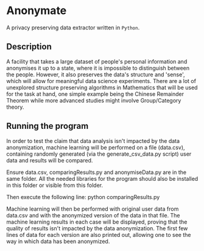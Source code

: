 # Anonymate
A privacy preserving data extractor written in `Python`.

## Description

A facility that takes a large dataset of people's personal information and anonymises it up to a state, where it is impossible to distinguish between the people. However, it also preserves the data's structure and 'sense', which will allow for meaningful data science experiments. There are a lot of unexplored structure preserving algorithms in Mathematics that will be used for the task at hand, one simple example being the Chinese Remainder Theorem while more advanced studies might involve Group/Category theory. 

## Running the program
In order to test the claim that data analysis isn't impacted by the data anonymization, machine learning will be performed on a file (data.csv), containing randomly generated (via the generate_csv_data.py script) user data and results will be compared.

Ensure data.csv, comparingResults.py and anonymiseData.py are in the same folder. All the needed libraries for the program should also be installed in this folder or visible from this folder.

Then execute the following line:      python comparingResults.py

Machine learning will then be performed with original user data from data.csv and with the anonymized version of the data in that file. The machine learning results in each case will be displayed, proving that the quality of results isn't impacted by the data anonymization. The first few lines of data for each version are also printed out, allowing one to see the way in which data has been anonymized.
